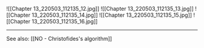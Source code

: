 ![[Chapter 13_220503_112135_12.jpg]]
![[Chapter 13_220503_112135_13.jpg]]
![[Chapter 13_220503_112135_14.jpg]]
![[Chapter 13_220503_112135_15.jpg]]
![[Chapter 13_220503_112135_16.jpg]]

---
See also: [[NO - Christofides's algorithm]]